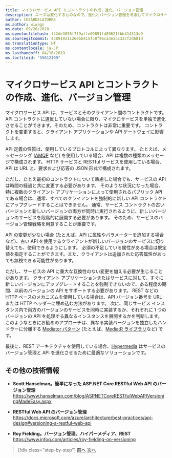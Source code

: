 ```yaml
---
title: マイクロサービス API とコントラクトの作成、進化、バージョン管理
description: ニーズは変化するものなので、進化とバージョン管理を考慮してマイクロサービス API とコントラクトを作成します。
author: CESARDELATORRE
ms.author: wiwagn
ms.date: 09/20/2018
ms.openlocfilehash: f42de3895f7f9affe09891fd89621fbb414313e9
ms.sourcegitcommit: 438919211260bb415fc8f96ca3eabc33cf2d681d
ms.translationtype: HT
ms.contentlocale: ja-JP
ms.lasthandoff: 04/16/2019
ms.locfileid: "59612109"
---
```

# <a name="creating-evolving-and-versioning-microservice-apis-and-contracts"></a>マイクロサービス API とコントラクトの作成、進化、バージョン管理

マイクロサービス API は、サービスとそのクライアント間のコントラクトです。 API コントラクトに違反していない場合に限り、マイクロサービスを単独で進化させることができます。そのため、コントラクトは非常に重要です。 コントラクトを変更すると、クライアント アプリケーションや API ゲートウェイに影響します。

API 定義の性質は、使用しているプロトコルによって異なります。 たとえば、メッセージング ([AMQP](https://www.amqp.org/) など) を使用している場合、API は複数の種類のメッセージで構成されます。 HTTP サービスと RESTful サービスを使用している場合、API は URL と、要求および応答の JSON 形式で構成されます。

ただし、たとえ最初のコントラクトについて熟慮した場合でも、サービスの API は時間の経過と共に変更する必要があります。 そのような状況になった場合、特に複数のクライアント アプリケーションによって使用されるパブリック API である場合は、通常、すべてのクライアントを強制的に新しい API コントラクトにアップグレードすることはできません。 通常、サービス コントラクトの古いバージョンと新しいバージョンの両方が同時に実行されるように、新しいバージョンのサービスを段階的に展開する必要があります。 そのため、サービスのバージョン管理戦略を用意することが重要です。

API の変更が少ない場合 (たとえば、API に属性やパラメーターを追加する場合など)、古い API を使用するクライアントが新しいバージョンのサービスに切り替えても、使用できるようにします。 必須の不足している属性がある場合は既定値を指定することができます。また、クライアントは追加された応答属性があっても無視できる可能性があります。

ただし、サービスの API に重大な互換性のない変更を加える必要が生じることがあります。 クライアント アプリケーションまたはサービスに対して、すぐに新しいバージョンにアップグレードすることを強制できないので、ある程度の期間、以前のバージョンの API をサポートする必要があります。 REST などの HTTP ベースのメカニズムを使用している場合は、API バージョン番号を URL または HTTP ヘッダーに埋め込む方法があります。 次に、同じサービス インスタンス内で両方のバージョンのサービスを同時に実装するか、それぞれに 1 つのバージョンの API を処理する異なるインスタンスを展開するかを判断します。 このようなときにお勧めのアプローチは、異なる実装バージョンを独立したハンドラーに分離する [Mediator パターン](https://en.wikipedia.org/wiki/Mediator_pattern) (たとえば、[MediatR ライブラリ](https://github.com/jbogard/MediatR)など) です。

最後に、REST アーキテクチャを使用している場合、[Hypermedia](https://www.infoq.com/articles/mark-baker-hypermedia) はサービスのバージョン管理と API を進化させるために最適なソリューションです。

## <a name="additional-resources"></a>その他の技術情報

- **Scott Hanselman。簡単になった ASP.NET Core RESTful Web API のバージョン管理** \
  <https://www.hanselman.com/blog/ASPNETCoreRESTfulWebAPIVersioningMadeEasy.aspx>

- **RESTful Web API のバージョン管理** \
  <https://docs.microsoft.com/azure/architecture/best-practices/api-design#versioning-a-restful-web-api>

- **Roy Fielding。バージョン管理、ハイパーメディア、REST** \
  <https://www.infoq.com/articles/roy-fielding-on-versioning>

>[!div class="step-by-step"]
>[前へ](asynchronous-message-based-communication.md)
>[次へ](microservices-addressability-service-registry.md)
